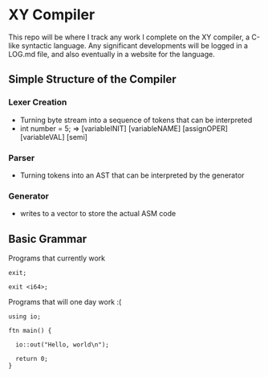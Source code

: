 # XY Compiler

This repo will be where I track any work I complete on the XY
compiler, a C-like syntactic language. Any significant developments will be logged in a LOG.md file, and also 
eventually in a website for the language.

## Simple Structure of the Compiler

### Lexer Creation
  - Turning byte stream into a sequence of tokens that can be interpreted
  - int number = 5; => [variableINIT] [variableNAME] [assignOPER] [variableVAL] [semi]

### Parser
  - Turning tokens into an AST that can be interpreted by the generator

### Generator
  - writes to a vector to store the actual ASM code

## Basic Grammar

Programs that currently work

```
exit;
```

```
exit <i64>;
```

Programs that will one day work :(

```
using io;

ftn main() {
  
  io::out("Hello, world\n");

  return 0;
}
```
